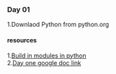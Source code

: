 ### Day 01
1.Downlaod Python from python.org
#### resources
1.<a target="blank" href="https://docs.python.org/3/py-modindex.html">Build in modules in python</a>
</br>
2.<a target="balnk" href="https://docs.google.com/document/d/1IPQ1tykf7zlLWiGAUzBgI38KxgXeDHerj38YwUHgeHY/edit">Day one google doc link</a>